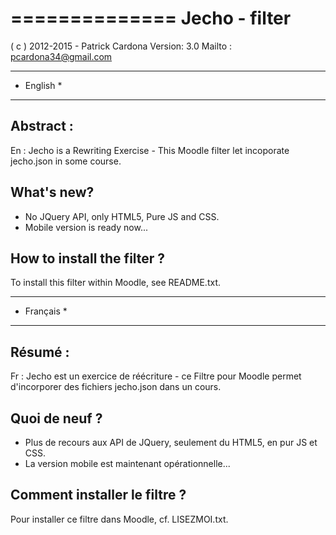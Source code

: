 ==============
Jecho - filter
==============

( c ) 2012-2015 - Patrick Cardona
Version: 3.0
Mailto : pcardona34@gmail.com

***********
* English *
***********

Abstract :
----------
En : Jecho is a Rewriting Exercise - This Moodle filter let incoporate
jecho.json in some course.

What's new?
-----------
- No JQuery API, only HTML5, Pure JS and CSS.
- Mobile version is ready now...

How to install the filter ?
---------------------------
To install this filter within Moodle, see README.txt.

************
* Français *
************

Résumé :
--------
Fr : Jecho est un exercice de réécriture -  ce Filtre pour Moodle permet
d'incorporer des fichiers jecho.json dans un cours.

Quoi de neuf ?
--------------
- Plus de recours aux API de JQuery, seulement du HTML5, en pur JS et CSS.
- La version mobile est maintenant opérationnelle...

Comment installer le filtre ?
----------------------------
Pour installer ce filtre dans Moodle, cf. LISEZMOI.txt.
